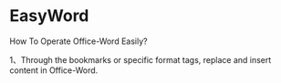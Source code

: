 # EasyWord
How To Operate Office-Word Easily?

1、Through the bookmarks or specific format tags, replace and insert content in Office-Word.
